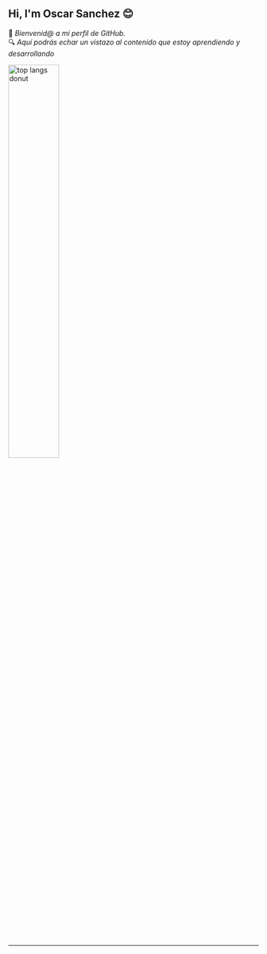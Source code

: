 ## Hi, I'm Oscar Sanchez 😊
👋 _Bienvenid@ a mi perfil de GitHub._
<br>
🔍 _Aquí podrás echar un vistazo al contenido que estoy aprendiendo y desarrollando_

<img alt="top langs donut" width="45%" src="https://github-readme-stats.vercel.app/api/top-langs/?username=OscarGitHub102&exclude_repo=PSP&layout=donut&hide_border=true&text_color=000000">
<!-- <img alt="top langs" src="https://github-readme-stats.vercel.app/api/top-langs/?username=OscarGitHub102&layout=compact&exclude_repo=PSP"> -->
<!-- &exclude_repo=JAVA,PSP -->
<!-- &hide=JAVA,PSP --> 
<hr>
